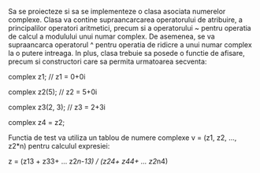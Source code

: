 Sa se proiecteze si sa se implementeze o clasa asociata numerelor complexe. Clasa va
contine supraancarcarea operatorului de atribuire, a principalilor operatori aritmetici,
precum si a operatorului ~ pentru operatia de calcul a modulului unui numar complex. De
asemenea, se va supraancarca operatorul ^ pentru operatia de ridicre a unui numar
complex la o putere intreaga. In plus, clasa trebuie sa posede o functie de afisare, precum
si constructori care sa permita urmatoarea secventa:

complex z1; // z1 = 0+0i

complex z2(5); // z2 = 5+0i

complex z3(2, 3); // z3 = 2+3i

complex z4 = z2;

Functia de test va utiliza un tablou de numere complexe v = (z1, z2, ..., z2*n) pentru
calculul expresiei:

z = (z13 + z33+ ... z2*n-13) / (z24+ z44+ ... z2*n4)
